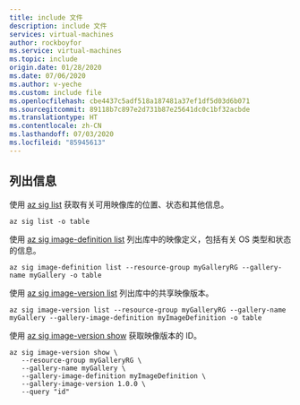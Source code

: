 ```yaml
---
title: include 文件
description: include 文件
services: virtual-machines
author: rockboyfor
ms.service: virtual-machines
ms.topic: include
origin.date: 01/28/2020
ms.date: 07/06/2020
ms.author: v-yeche
ms.custom: include file
ms.openlocfilehash: cbe4437c5adf518a187481a37ef1df5d03d6b071
ms.sourcegitcommit: 89118b7c897e2d731b87e25641dc0c1bf32acbde
ms.translationtype: HT
ms.contentlocale: zh-CN
ms.lasthandoff: 07/03/2020
ms.locfileid: "85945613"
---
```

<!--Verify Successfully-->
## <a name="list-information"></a>列出信息

使用 [az sig list](https://docs.microsoft.com/cli/azure/sig?view=azure-cli-latest#az-sig-list) 获取有关可用映像库的位置、状态和其他信息。

```azurecli 
az sig list -o table
```

使用 [az sig image-definition list](https://docs.microsoft.com/cli/azure/sig/image-definition?view=azure-cli-latest#az-sig-image-definition-list) 列出库中的映像定义，包括有关 OS 类型和状态的信息。

```azurecli 
az sig image-definition list --resource-group myGalleryRG --gallery-name myGallery -o table
```

使用 [az sig image-version list](https://docs.microsoft.com/cli/azure/sig/image-version?view=azure-cli-latest#az-sig-image-version-list) 列出库中的共享映像版本。

```azurecli
az sig image-version list --resource-group myGalleryRG --gallery-name myGallery --gallery-image-definition myImageDefinition -o table
```

使用 [az sig image-version show](https://docs.microsoft.com/cli/azure/sig/image-version?view=azure-cli-latest#az-sig-image-version-show) 获取映像版本的 ID。

```azurecli
az sig image-version show \
   --resource-group myGalleryRG \
   --gallery-name myGallery \
   --gallery-image-definition myImageDefinition \
   --gallery-image-version 1.0.0 \
   --query "id"
```

<!-- Update_Description: update meta properties, wording update, update link -->
